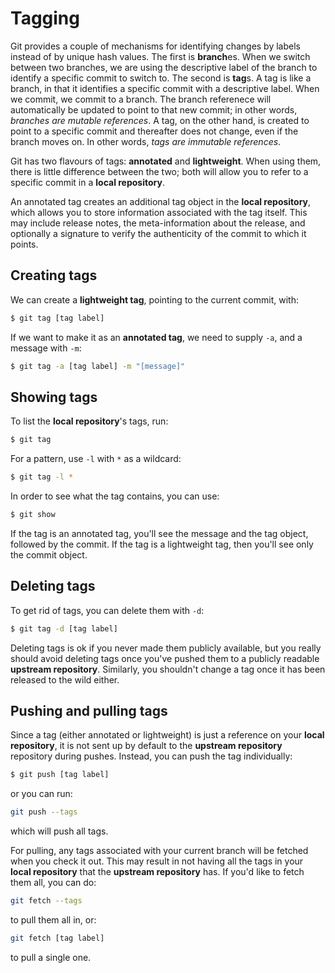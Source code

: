 # Tagging

Git provides a couple of mechanisms for identifying changes by labels instead of by unique hash values.
The first is **branch**es. When we switch between two branches, we are using the descriptive label of the branch to identify a specific commit to switch to.
The second is **tag**s. A tag is like a branch, in that it identifies a specific commit with a descriptive label.
When we commit, we commit to a branch. The branch referenece will automatically be updated to point to that new commit; in other words, _branches are mutable references_.
A tag, on the other hand, is created to point to a specific commit and thereafter does not change, even if the branch moves on. In other words, _tags are immutable references_.

Git has two flavours of tags: **annotated** and **lightweight**. When using them, there is little difference between the two; both will allow you to refer to a specific commit in a **local repository**.

An annotated tag creates an additional tag object in the **local repository**, which allows you to store information associated with the tag itself. This may include release notes, the meta-information about the release, and optionally a signature to verify the authenticity of the commit to which it points.

## Creating tags

We can create a **lightweight tag**, pointing to the current commit, with:
```bash
$ git tag [tag label]
```
If we want to make it as an **annotated tag**, we need to supply `-a`, and a message with `-m`:

```bash
$ git tag -a [tag label] -m "[message]"
```

## Showing tags

To list the **local repository**'s tags, run:
```bash
$ git tag
```
For a pattern, use `-l` with `*` as a wildcard:
```bash
$ git tag -l *
```
In order to see what the tag contains, you can use:
```bash
$ git show
```
If the tag is an annotated tag, you'll see the message and the tag object, followed by the commit. If the tag is a lightweight tag, then you'll see only the commit object.

## Deleting tags

To get rid of tags, you can delete them with `-d`:
```bash
$ git tag -d [tag label]
```
Deleting tags is ok if you never made them publicly available, but you really should avoid deleting tags once you've pushed them to a publicly readable **upstream repository**. Similarly, you shouldn't change a tag once it has been released to the wild either.

## Pushing and pulling tags

Since a tag (either annotated or lightweight) is just a reference on your **local repository**, it is not sent up by default to the **upstream repository** repository during pushes. Instead, you can push the tag individually:
```bash
$ git push [tag label]
```
or you can run:
```bash
git push --tags
```
which will push all tags.

For pulling, any tags associated with your current branch will be fetched when you check it out. This may result in not having all the tags in your **local repository** that the **upstream repository** has. If you'd like to fetch them all, you can do:
```bash
git fetch --tags
```
to pull them all in, or:
```bash
git fetch [tag label]
```
to pull a single one.